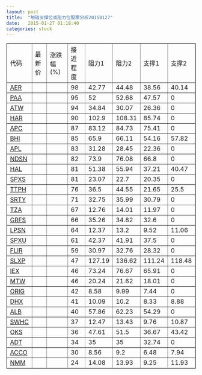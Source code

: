 ```yaml
---
layout: post
title:  "触碰支撑位或阻力位股票分析20150127"
date:   2015-01-27 01:18:40
categories: stock
---
```

<script type="text/javascript">
var stockList = []
stockList.push('gb_aer');
stockList.push('gb_paa');
stockList.push('gb_atw');
stockList.push('gb_har');
stockList.push('gb_apc');
stockList.push('gb_bhi');
stockList.push('gb_apl');
stockList.push('gb_ndsn');
stockList.push('gb_hal');
stockList.push('gb_spxs');
stockList.push('gb_ttph');
stockList.push('gb_srty');
stockList.push('gb_tza');
stockList.push('gb_grfs');
stockList.push('gb_lpsn');
stockList.push('gb_spxu');
stockList.push('gb_flir');
stockList.push('gb_slxp');
stockList.push('gb_iex');
stockList.push('gb_mtw');
stockList.push('gb_orig');
stockList.push('gb_dhx');
stockList.push('gb_alb');
stockList.push('gb_swhc');
stockList.push('gb_oks');
stockList.push('gb_adt');
stockList.push('gb_acco');
stockList.push('gb_nmm');
</script>
<table border="1">
 <tr>
 <td>代码</td>
 <td>最新价</td>
 <td>涨跌幅(%)</td>
 <td>接近程度</td>
 <td>阻力1</td>
 <td>阻力2</td>
 <td>支撑1</td>
 <td>支撑2</td>
</tr>
  <tr id="aer" class="green">
  <td><a href="http://stock.finance.sina.com.cn/usstock/quotes/AER.html" target="_blank">AER</a></td><td></td><td></td><td>98</td><td>42.77</td><td>44.48</td><td>38.56</td><td>40.14</td></tr>
  <tr id="paa" class="red">
  <td><a href="http://stock.finance.sina.com.cn/usstock/quotes/PAA.html" target="_blank">PAA</a></td><td></td><td></td><td>95</td><td>52</td><td>52.68</td><td>47.57</td><td>0</td></tr>
  <tr id="atw" class="green">
  <td><a href="http://stock.finance.sina.com.cn/usstock/quotes/ATW.html" target="_blank">ATW</a></td><td></td><td></td><td>94</td><td>34.84</td><td>30.07</td><td>26.36</td><td>0</td></tr>
  <tr id="har" class="red">
  <td><a href="http://stock.finance.sina.com.cn/usstock/quotes/HAR.html" target="_blank">HAR</a></td><td></td><td></td><td>90</td><td>102.9</td><td>108.31</td><td>85.74</td><td>0</td></tr>
  <tr id="apc" class="red">
  <td><a href="http://stock.finance.sina.com.cn/usstock/quotes/APC.html" target="_blank">APC</a></td><td></td><td></td><td>87</td><td>83.12</td><td>84.73</td><td>75.41</td><td>0</td></tr>
  <tr id="bhi" class="green">
  <td><a href="http://stock.finance.sina.com.cn/usstock/quotes/BHI.html" target="_blank">BHI</a></td><td></td><td></td><td>85</td><td>65.9</td><td>66.11</td><td>54.16</td><td>57.82</td></tr>
  <tr id="apl" class="red">
  <td><a href="http://stock.finance.sina.com.cn/usstock/quotes/APL.html" target="_blank">APL</a></td><td></td><td></td><td>83</td><td>31.28</td><td>28.45</td><td>22.36</td><td>0</td></tr>
  <tr id="ndsn" class="red">
  <td><a href="http://stock.finance.sina.com.cn/usstock/quotes/NDSN.html" target="_blank">NDSN</a></td><td></td><td></td><td>82</td><td>73.9</td><td>76.08</td><td>66.8</td><td>0</td></tr>
  <tr id="hal" class="green">
  <td><a href="http://stock.finance.sina.com.cn/usstock/quotes/HAL.html" target="_blank">HAL</a></td><td></td><td></td><td>81</td><td>51.38</td><td>55.94</td><td>37.21</td><td>40.47</td></tr>
  <tr id="spxs" class="green">
  <td><a href="http://stock.finance.sina.com.cn/usstock/quotes/SPXS.html" target="_blank">SPXS</a></td><td></td><td></td><td>81</td><td>23.07</td><td>22.7</td><td>20.35</td><td>0</td></tr>
  <tr id="ttph" class="red">
  <td><a href="http://stock.finance.sina.com.cn/usstock/quotes/TTPH.html" target="_blank">TTPH</a></td><td></td><td></td><td>76</td><td>36.5</td><td>44.55</td><td>21.65</td><td>25.5</td></tr>
  <tr id="srty" class="green">
  <td><a href="http://stock.finance.sina.com.cn/usstock/quotes/SRTY.html" target="_blank">SRTY</a></td><td></td><td></td><td>71</td><td>32.75</td><td>35.99</td><td>30.79</td><td>0</td></tr>
  <tr id="tza" class="green">
  <td><a href="http://stock.finance.sina.com.cn/usstock/quotes/TZA.html" target="_blank">TZA</a></td><td></td><td></td><td>67</td><td>12.76</td><td>14.01</td><td>11.97</td><td>0</td></tr>
  <tr id="grfs" class="green">
  <td><a href="http://stock.finance.sina.com.cn/usstock/quotes/GRFS.html" target="_blank">GRFS</a></td><td></td><td></td><td>66</td><td>35.26</td><td>34.82</td><td>32.6</td><td>0</td></tr>
  <tr id="lpsn" class="green">
  <td><a href="http://stock.finance.sina.com.cn/usstock/quotes/LPSN.html" target="_blank">LPSN</a></td><td></td><td></td><td>64</td><td>12.37</td><td>13.2</td><td>9.52</td><td>11.06</td></tr>
  <tr id="spxu" class="green">
  <td><a href="http://stock.finance.sina.com.cn/usstock/quotes/SPXU.html" target="_blank">SPXU</a></td><td></td><td></td><td>61</td><td>42.37</td><td>41.91</td><td>37.5</td><td>0</td></tr>
  <tr id="flir" class="green">
  <td><a href="http://stock.finance.sina.com.cn/usstock/quotes/FLIR.html" target="_blank">FLIR</a></td><td></td><td></td><td>59</td><td>30.97</td><td>32.76</td><td>28.32</td><td>0</td></tr>
  <tr id="slxp" class="red">
  <td><a href="http://stock.finance.sina.com.cn/usstock/quotes/SLXP.html" target="_blank">SLXP</a></td><td></td><td></td><td>47</td><td>127.19</td><td>136.62</td><td>111.24</td><td>118.48</td></tr>
  <tr id="iex" class="red">
  <td><a href="http://stock.finance.sina.com.cn/usstock/quotes/IEX.html" target="_blank">IEX</a></td><td></td><td></td><td>46</td><td>73.24</td><td>76.67</td><td>65.91</td><td>0</td></tr>
  <tr id="mtw" class="red">
  <td><a href="http://stock.finance.sina.com.cn/usstock/quotes/MTW.html" target="_blank">MTW</a></td><td></td><td></td><td>46</td><td>20.24</td><td>21.62</td><td>18.01</td><td>0</td></tr>
  <tr id="orig" class="red">
  <td><a href="http://stock.finance.sina.com.cn/usstock/quotes/ORIG.html" target="_blank">ORIG</a></td><td></td><td></td><td>42</td><td>8.58</td><td>9.99</td><td>7.44</td><td>0</td></tr>
  <tr id="dhx" class="red">
  <td><a href="http://stock.finance.sina.com.cn/usstock/quotes/DHX.html" target="_blank">DHX</a></td><td></td><td></td><td>41</td><td>10.09</td><td>10.2</td><td>8.33</td><td>8.88</td></tr>
  <tr id="alb" class="red">
  <td><a href="http://stock.finance.sina.com.cn/usstock/quotes/ALB.html" target="_blank">ALB</a></td><td></td><td></td><td>40</td><td>57.86</td><td>62.23</td><td>54.29</td><td>0</td></tr>
  <tr id="swhc" class="red">
  <td><a href="http://stock.finance.sina.com.cn/usstock/quotes/SWHC.html" target="_blank">SWHC</a></td><td></td><td></td><td>37</td><td>12.47</td><td>13.43</td><td>9.76</td><td>10.87</td></tr>
  <tr id="oks" class="green">
  <td><a href="http://stock.finance.sina.com.cn/usstock/quotes/OKS.html" target="_blank">OKS</a></td><td></td><td></td><td>36</td><td>47.61</td><td>51.5</td><td>36.67</td><td>43.42</td></tr>
  <tr id="adt" class="red">
  <td><a href="http://stock.finance.sina.com.cn/usstock/quotes/ADT.html" target="_blank">ADT</a></td><td></td><td></td><td>34</td><td>35</td><td>35</td><td>32.74</td><td>0</td></tr>
  <tr id="acco" class="red">
  <td><a href="http://stock.finance.sina.com.cn/usstock/quotes/ACCO.html" target="_blank">ACCO</a></td><td></td><td></td><td>30</td><td>8.56</td><td>9.2</td><td>6.48</td><td>7.94</td></tr>
  <tr id="nmm" class="green">
  <td><a href="http://stock.finance.sina.com.cn/usstock/quotes/NMM.html" target="_blank">NMM</a></td><td></td><td></td><td>24</td><td>14.08</td><td>13.93</td><td>9.25</td><td>11.93</td></tr>
</table>
